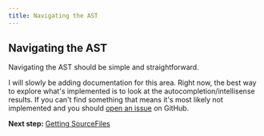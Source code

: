 ```yaml
---
title: Navigating the AST
---
```


## Navigating the AST

Navigating the AST should be simple and straightforward.

I will slowly be adding documentation for this area. Right now, the best way to explore what's implemented is to look at the autocompletion/intellisense results.
If you can't find something that means it's most likely not implemented and you should [open an issue](https://github.com/dsherret/ts-simple-ast/issues) on GitHub.

**Next step:** [Getting SourceFiles](getting-sourcefiles)
